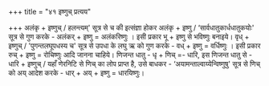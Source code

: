+++
title = "४१ इष्णुच् प्रत्यय"

+++
अलंकृ + इष्णुच् / हलन्त्यम्' सूत्र से च की इत्संज्ञा होकर अलंकृ + इष्णु / ‘सार्वधातुकार्धधातुकयोः' सूत्र से गुण करके - अलंकर् + इष्णु = अलंकरिष्णुः ।
इसी प्रकार भू + इष्णु से भविष्णुः बनाइये।
वृध् + इष्णुच् / 'पुगन्तलघूपधस्य च' सूत्र से उपधा के लघु ऋ को गुण करके - वध् + इष्णु = वर्धिष्णुः । इसी प्रकार रुच् + इष्णु = रोचिष्णुः आदि जानना चाहिये।
णिजन्त धातु - धृ + णिच् =- धारि, इस णिजन्त धातु से - धारि + इष्णुच् / यहाँ णेरनिटि से णिच् का लोप प्राप्त है, उसे बाधकर - ‘अयामन्ताल्वाय्येन्विष्णुषु' सूत्र से णिच् को अय् आदेश करके - धार् + अय् + इष्णु = धारयिष्णुः।